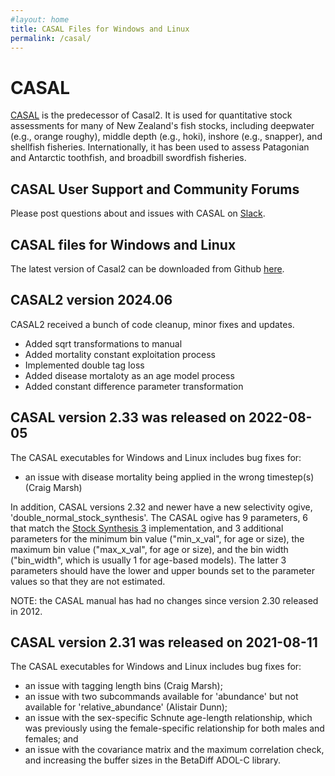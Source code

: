 ```yaml
---
#layout: home
title: CASAL Files for Windows and Linux
permalink: /casal/
---
```


# CASAL

[CASAL](https://niwa.co.nz/fisheries/tools-resources/casal) is the predecessor of Casal2. It is used for quantitative stock assessments for many of New Zealand's fish stocks, including deepwater (e.g., orange roughy), middle depth (e.g., hoki), inshore (e.g., snapper), and shellfish fisheries. Internationally, it has been used to assess Patagonian and Antarctic toothfish, and broadbill swordfish fisheries.

## CASAL User Support and Community Forums

Please post questions about and issues with CASAL on [Slack](https://join.slack.com/t/casal2workspace/shared_invite/zt-2ko29a60h-jJpdINxi4OSb~tVNe0nRrQ).

## CASAL files for Windows and Linux

The latest version of Casal2 can be downloaded from Github [here](https://github.com/Casal2/CASAL2/releases).

## CASAL2 version 2024.06

CASAL2 received a bunch of code cleanup, minor fixes and updates.
- Added sqrt transformations to manual
- Added mortality constant exploitation process
- Implemented double tag loss
- Added disease mortaloty as an age model process
- Added constant difference parameter transformation

## CASAL version 2.33 was released on 2022-08-05

The CASAL executables for Windows and Linux includes bug fixes for:
- an issue with disease mortality being applied in the wrong timestep(s) (Craig Marsh)

In addition, CASAL versions 2.32 and newer have a new selectivity ogive, 'double_normal_stock_synthesis'. The CASAL ogive has 9 parameters, 6 that match the [Stock Synthesis 3](https://vlab.noaa.gov/web/stock-synthesis) implementation, and 3 additional parameters for the minimum bin value ("min_x_val", for age or size), the maximum bin value ("max_x_val", for age or size), and the bin width ("bin_width", which is usually 1 for age-based models). The latter 3 parameters should have the lower and upper bounds set to the parameter values so that they are not estimated.

NOTE: the CASAL manual has had no changes since version 2.30 released in 2012.

## CASAL version 2.31 was released on 2021-08-11

The CASAL executables for Windows and Linux includes bug fixes for:
 - an issue with tagging length bins (Craig Marsh);
 - an issue with two subcommands available for 'abundance' but not available for 'relative_abundance' (Alistair Dunn);
 - an issue with the sex-specific Schnute age-length relationship, which was previously using the female-specific relationship for both males and females; and
 - an issue with the covariance matrix and the maximum correlation check, and increasing the buffer sizes in the BetaDiff ADOL-C library.

